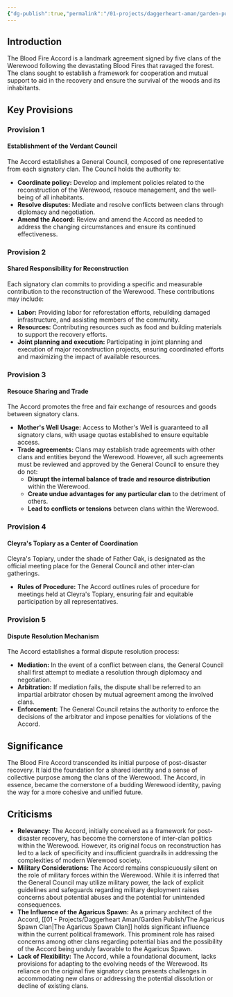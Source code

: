 ```yaml
---
{"dg-publish":true,"permalink":"/01-projects/daggerheart-aman/garden-publish/blood-fire-accord/"}
---
```



## **Introduction**

The Blood Fire Accord is a landmark agreement signed by five clans of the Werewood following the devastating Blood Fires that ravaged the forest. The clans sought to establish a framework for cooperation and mutual support to aid in the recovery and ensure the survival of the woods and its inhabitants.

## **Key Provisions**

### Provision 1 
#### **Establishment of the Verdant Council**
The Accord establishes a General Council, composed of one representative from each signatory clan. The Council holds the authority to:
- **Coordinate policy:** Develop and implement policies related to the reconstruction of the Werewood, resouce management, and the well-being of all inhabitants.
- **Resolve disputes:** Mediate and resolve conflicts between clans through diplomacy and negotiation.
- **Amend the Accord:** Review and amend the Accord as needed to address the changing circumstances and ensure its continued effectiveness.

### Provision 2
#### **Shared Responsibility for Reconstruction**
Each signatory clan commits to providing a specific and measurable contribution to the reconstruction of the Werewood. These contributions may include:
- **Labor:** Providing labor for reforestation efforts, rebuilding damaged infrastructure, and assisting members of the community.
- **Resources:** Contributing resources such as food and building materials to support the recovery efforts.
- **Joint planning and execution:** Participating in joint planning and execution of major reconstruction projects, ensuring coordinated efforts and maximizing the impact of available resources.
### Provision 3

#### **Resouce Sharing and Trade**
The Accord promotes the free and fair exchange of resources and goods between signatory clans.
- **Mother's Well Usage:** Access to Mother's Well is guaranteed to all signatory clans, with usage quotas established to ensure equitable access.
- **Trade agreements:** Clans may establish trade agreements with other clans and entities beyond the Werewood. However, all such agreements must be reviewed and approved by the General Council to ensure they do not:
	- **Disrupt the internal balance of trade and resource distribution** within the Werewood.
	- **Create undue advantages for any particular clan** to the detriment of others.
	- **Lead to conflicts or tensions** between clans within the Werewood.
### Provision 4

#### **Cleyra's Topiary as a Center of Coordination**
Cleyra's Topiary, under the shade of Father Oak, is designated as the official meeting place for the General Council and other inter-clan gatherings.
- **Rules of Procedure:** The Accord outlines rules of procedure for meetings held at Cleyra's Topiary, ensuring fair and equitable participation by all representatives.
### Provision 5

#### **Dispute Resolution Mechanism**
The Accord establishes a formal dispute resolution process:
- **Mediation:** In the event of a conflict between clans, the General Council shall first attempt to mediate a resolution through diplomacy and negotiation.
- **Arbitration:** If mediation fails, the dispute shall be referred to an impartial arbitrator chosen by mutual agreement among the involved clans.
- **Enforcement:** The General Council retains the authority to enforce the decisions of the arbitrator and impose penalties for violations of the Accord.


## **Significance**

The Blood Fire Accord transcended its initial purpose of post-disaster recovery. It laid the foundation for a shared identity and a sense of collective purpose among the clans of the Werewood. The Accord, in essence, became the cornerstone of a budding Werewood identity, paving the way for a more cohesive and unified future.

## **Criticisms**

- **Relevancy:** The Accord, initially conceived as a framework for post-disaster recovery, has become the cornerstone of inter-clan politics within the Werewood. However, its original focus on reconstruction has led to a lack of specificity and insufficient guardrails in addressing the complexities of modern Werewood society.
- **Military Considerations:** The Accord remains conspicuously silent on the role of military forces within the Werewood. While it is inferred that the General Council may utilize military power, the lack of explicit guidelines and safeguards regarding military deployment raises concerns about potential abuses and the potential for unintended consequences.
- **The Influence of the Agaricus Spawn:** As a primary architect of the Accord, [[01 - Projects/Daggerheart Aman/Garden Publish/The Agaricus Spawn Clan\|The Agaricus Spawn Clan]] holds significant influence within the current political framework. This prominent role has raised concerns among other clans regarding potential bias and the possibility of the Accord being unduly favorable to the Agaricus Spawn.
- **Lack of Flexibility:** The Accord, while a foundational document, lacks provisions for adapting to the evolving needs of the Werewood. Its reliance on the original five signatory clans presents challenges in accommodating new clans or addressing the potential dissolution or decline of existing clans.
